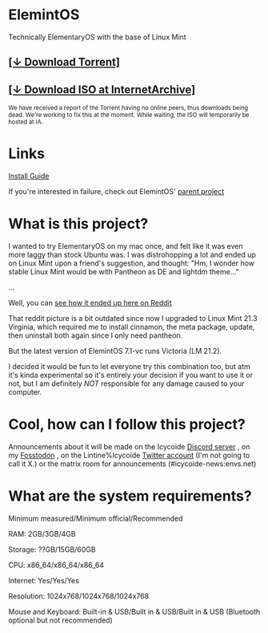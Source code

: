 # ElemintOS
Technically ElementaryOS with the base of Linux Mint

## [[↓ Download Torrent]](https://github.com/Icycoide/ElemintOS/releases/download/v8-beta.3/elemintos-8-wa-64bit-.iso.torrent)
## [[↓ Download ISO at InternetArchive]](https://archive.org/download/elemintos-8-wa-64bit-beta3/elemintos-8-wa-64bit-.iso)
<small> We have received a report of the Torrent having no online peers, thus downloads being dead. We're working to fix this at the moment. While waiting, the ISO will temporarily be hosted at IA. </small>

# Links
[Install Guide](ElemintOS-Install-Guide)

If you're interested in failure, check out ElemintOS' [parent project](https://lintine.github.io/XianZaiOS/)

# What is this project?
I wanted to try ElementaryOS on my mac once, and felt like it was even more laggy than stock Ubuntu was. I was distrohopping a lot and ended up on Linux Mint upon a friend's suggestion, and thought: "Hm, I wonder how stable Linux Mint would be with Pantheon as DE and lightdm theme..."

...

Well, you can [see how it ended up here on Reddit](https://www.reddit.com/r/unixgore/comments/17swcdp/find_the_impostor_in_this_picture/)

That reddit picture is a bit outdated since now I upgraded to Linux Mint 21.3 Virginia, which required me to install cinnamon, the meta package, update, then uninstall both again since I only need pantheon.

But the latest version of ElemintOS 7.1-vc runs Victoria (LM 21.2).

I decided it would be fun to let everyone try this combination too, but atm it's kinda experimental so it's entirely your decision if you want to use it or not, but I am definitely *NOT* responsible for any damage caused to your computer.

# Cool, how can I follow this project?
Announcements about it will be made on the Icycoide [Discord server](https://discord.gg/3PRMhaBuuT) , on my [Fosstodon](https://fosstodon.org/@kevadesu/) , on the Lintine%Icycoide [Twitter account](https://twitter.com/@Lintine_) (I'm not going to call it X.) or the matrix room for announcements (#icycoide-news:envs.net)

# What are the system requirements?
Minimum measured/Minimum official/Recommended

RAM: 2GB/3GB/4GB

Storage: ??GB/15GB/60GB

CPU: x86_64/x86_64/x86_64

Internet: Yes/Yes/Yes

Resolution: 1024x768/1024x768/1024x768

Mouse and Keyboard: Built-in & USB/Built in & USB/Built in & USB (Bluetooth optional but not recommended)
